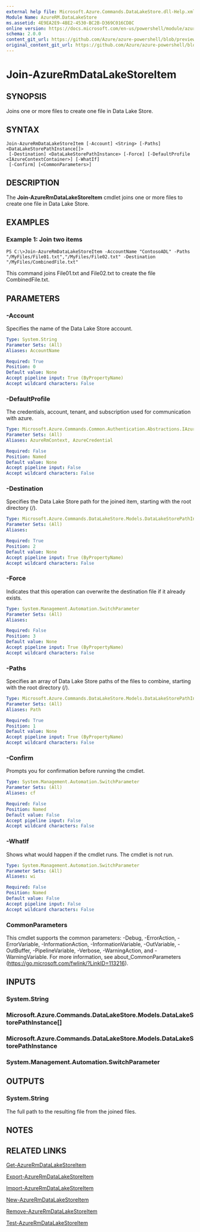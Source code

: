 ```yaml
---
external help file: Microsoft.Azure.Commands.DataLakeStore.dll-Help.xml
Module Name: AzureRM.DataLakeStore
ms.assetid: 4E9EA2E9-4BE2-4530-BC2B-D369C016CD8C
online version: https://docs.microsoft.com/en-us/powershell/module/azurerm.datalakestore/join-azurermdatalakestoreitem
schema: 2.0.0
content_git_url: https://github.com/Azure/azure-powershell/blob/preview/src/ResourceManager/DataLakeStore/Commands.DataLakeStore/help/Join-AzureRmDataLakeStoreItem.md
original_content_git_url: https://github.com/Azure/azure-powershell/blob/preview/src/ResourceManager/DataLakeStore/Commands.DataLakeStore/help/Join-AzureRmDataLakeStoreItem.md
---
```


# Join-AzureRmDataLakeStoreItem

## SYNOPSIS
Joins one or more files to create one file in Data Lake Store.

## SYNTAX

```
Join-AzureRmDataLakeStoreItem [-Account] <String> [-Paths] <DataLakeStorePathInstance[]>
 [-Destination] <DataLakeStorePathInstance> [-Force] [-DefaultProfile <IAzureContextContainer>] [-WhatIf]
 [-Confirm] [<CommonParameters>]
```

## DESCRIPTION
The **Join-AzureRmDataLakeStoreItem** cmdlet joins one or more files to create one file in Data Lake Store.

## EXAMPLES

### Example 1: Join two items
```
PS C:\>Join-AzureRmDataLakeStoreItem -AccountName "ContosoADL" -Paths "/MyFiles/File01.txt","/MyFiles/File02.txt" -Destination "/MyFiles/CombinedFile.txt"
```

This command joins File01.txt and File02.txt to create the file CombinedFile.txt.

## PARAMETERS

### -Account
Specifies the name of the Data Lake Store account.

```yaml
Type: System.String
Parameter Sets: (All)
Aliases: AccountName

Required: True
Position: 0
Default value: None
Accept pipeline input: True (ByPropertyName)
Accept wildcard characters: False
```

### -DefaultProfile
The credentials, account, tenant, and subscription used for communication with azure.

```yaml
Type: Microsoft.Azure.Commands.Common.Authentication.Abstractions.IAzureContextContainer
Parameter Sets: (All)
Aliases: AzureRmContext, AzureCredential

Required: False
Position: Named
Default value: None
Accept pipeline input: False
Accept wildcard characters: False
```

### -Destination
Specifies the Data Lake Store path for the joined item, starting with the root directory (/).

```yaml
Type: Microsoft.Azure.Commands.DataLakeStore.Models.DataLakeStorePathInstance
Parameter Sets: (All)
Aliases:

Required: True
Position: 2
Default value: None
Accept pipeline input: True (ByPropertyName)
Accept wildcard characters: False
```

### -Force
Indicates that this operation can overwrite the destination file if it already exists.

```yaml
Type: System.Management.Automation.SwitchParameter
Parameter Sets: (All)
Aliases:

Required: False
Position: 3
Default value: None
Accept pipeline input: True (ByPropertyName)
Accept wildcard characters: False
```

### -Paths
Specifies an array of Data Lake Store paths of the files to combine, starting with the root directory (/).

```yaml
Type: Microsoft.Azure.Commands.DataLakeStore.Models.DataLakeStorePathInstance[]
Parameter Sets: (All)
Aliases: Path

Required: True
Position: 1
Default value: None
Accept pipeline input: True (ByPropertyName)
Accept wildcard characters: False
```

### -Confirm
Prompts you for confirmation before running the cmdlet.

```yaml
Type: System.Management.Automation.SwitchParameter
Parameter Sets: (All)
Aliases: cf

Required: False
Position: Named
Default value: False
Accept pipeline input: False
Accept wildcard characters: False
```

### -WhatIf
Shows what would happen if the cmdlet runs.
The cmdlet is not run.

```yaml
Type: System.Management.Automation.SwitchParameter
Parameter Sets: (All)
Aliases: wi

Required: False
Position: Named
Default value: False
Accept pipeline input: False
Accept wildcard characters: False
```

### CommonParameters
This cmdlet supports the common parameters: -Debug, -ErrorAction, -ErrorVariable, -InformationAction, -InformationVariable, -OutVariable, -OutBuffer, -PipelineVariable, -Verbose, -WarningAction, and -WarningVariable. For more information, see about_CommonParameters (https://go.microsoft.com/fwlink/?LinkID=113216).

## INPUTS

### System.String

### Microsoft.Azure.Commands.DataLakeStore.Models.DataLakeStorePathInstance[]

### Microsoft.Azure.Commands.DataLakeStore.Models.DataLakeStorePathInstance

### System.Management.Automation.SwitchParameter

## OUTPUTS

### System.String
The full path to the resulting file from the joined files.

## NOTES

## RELATED LINKS

[Get-AzureRmDataLakeStoreItem](./Get-AzureRmDataLakeStoreItem.md)

[Export-AzureRmDataLakeStoreItem](./Export-AzureRmDataLakeStoreItem.md)

[Import-AzureRmDataLakeStoreItem](./Import-AzureRmDataLakeStoreItem.md)

[New-AzureRmDataLakeStoreItem](./New-AzureRmDataLakeStoreItem.md)

[Remove-AzureRmDataLakeStoreItem](./Remove-AzureRmDataLakeStoreItem.md)

[Test-AzureRmDataLakeStoreItem](./Test-AzureRmDataLakeStoreItem.md)


